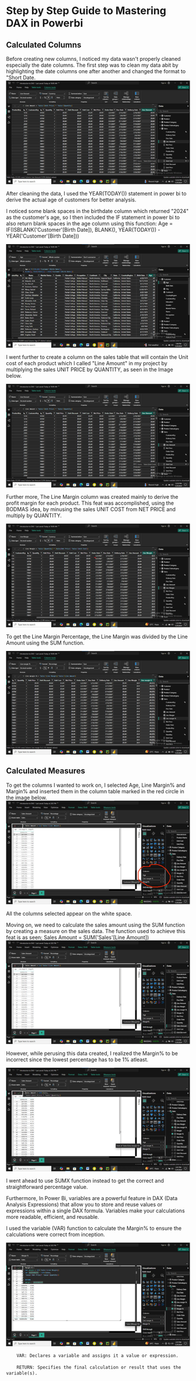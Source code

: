 # Step by Step Guide to Mastering DAX in Powerbi
## Calculated Columns

Before creating new columns, I noticed my data wasn't properly cleaned especially the date columns. The first step was to clean my data abit by highlighting the date columns one after another and changed the format to "Short Date.
![Cleaned Date Column](https://github.com/Faithie16/DAX_IN_POWERBI/blob/main/INtro%20to%20DAX%20imgs/Line%20amount%20column%20created%20.jpg)

After cleaning the data, I used the YEAR(TODAY()) statement in power bi to derive the actual age of customers for better analysis.

I noticed some blank spaces in the birthdate column which returned "2024" as the customer's age, so I then included the IF statement in power bi to also return blank spaces in the age column using this function:
        Age = IF(ISBLANK('Customer'[Birth Date]), BLANK(), YEAR(TODAY()) - YEAR('Customer'[Birth Date]))

![Age column](https://github.com/Faithie16/DAX_IN_POWERBI/blob/main/INtro%20to%20DAX%20imgs/Calculated%20age.jpg)

I went further to create a column on the sales table that will contain the Unit cost of each product which I called "Line Amount" in my project by multiplying the sales UNIT PRICE by QUANTITY, as seen in the Image below.

![Line Amount](https://github.com/Faithie16/DAX_IN_POWERBI/blob/main/INtro%20to%20DAX%20imgs/Line%20amount%20column%20created%20.jpg)

Further more, The Line Margin column was created mainly to derive the profit margin for each product. This feat was accomplished, using the BODMAS idea, by minusing the sales UNIT COST from NET PRICE and multiply by QUANTITY.

![Line Margin](https://github.com/Faithie16/DAX_IN_POWERBI/blob/main/INtro%20to%20DAX%20imgs/line%20margin%20created.jpg)

To get the Line Margin Percentage, the Line Margin was divided by the Line Amount using the SUM function.

![Line margin percentage](https://github.com/Faithie16/DAX_IN_POWERBI/blob/main/INtro%20to%20DAX%20imgs/Line%20margin%20percent%20created.jpg)

## Calculated Measures

To get the columns I wanted to work on, I selected Age, Line Margin% and Margin%  and inserted them in the column table marked in the red circle in the image below.
![Column](https://github.com/Faithie16/DAX_IN_POWERBI/blob/main/INtro%20to%20DAX%20imgs/sales%20-%20Copy.jpg)

All the columns selected appear on the white space.

Moving on, we need to calculate the sales amount using the SUM function by creating a measure on the sales data.
The function used to achieve this feat is as seen; 
        Sales Amount = SUM('Sales'[Line Amount])
![Sales amount using sum function](https://github.com/Faithie16/DAX_IN_POWERBI/blob/main/INtro%20to%20DAX%20imgs/sales.jpg)

However, while perusing this data created, I realized the Margin% to be incorrect since the lowest percentage has to be 1% atleast.

![Sales amount using SUMX](https://github.com/Faithie16/DAX_IN_POWERBI/blob/main/INtro%20to%20DAX%20imgs/sales%20amount%20using%20SUMX.jpg)

I went ahead to use SUMX function instead to get the correct and straightforward percentage value.

Furthermore, In Power Bi, variables are a powerful feature in DAX (Data Analysis Expressions) that allow you to store and reuse values or expressions within a single DAX formula. Variables make your calculations more readable, efficient, and reusable.

I used the variable (VAR) function to calculate the Margin% to ensure the calculations were correct from inception.

![Margin using Variable](https://github.com/Faithie16/DAX_IN_POWERBI/blob/main/INtro%20to%20DAX%20imgs/margin%25%20using%20variable.jpg)

        VAR: Declares a variable and assigns it a value or expression.

        RETURN: Specifies the final calculation or result that uses the variable(s).
